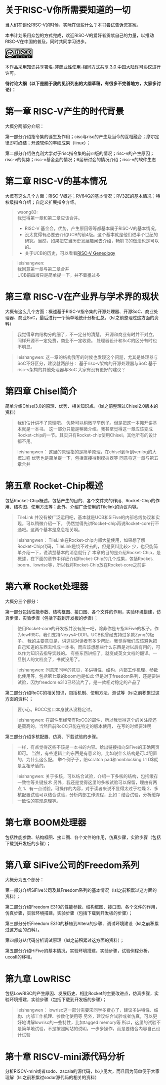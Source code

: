 # 关于RISC-V你所需要知道的一切

当人们在谈论RISC-V的时候，实际在谈些什么？本书尝试告诉您答案。

本书计划采用众包的方式完成，欢迎RISC-V的爱好者贡献自己的力量，以推动RISC-V在中国的普及，同时共同学习进步。

[![](/assets/import.png)](https://creativecommons.org/licenses/by-nc-sa/3.0/cn/)

本作品采用[知识共享署名-非商业性使用-相同方式共享 3.0 中国大陆许可协议](https://creativecommons.org/licenses/by-nc-sa/3.0/cn/)进行许可。

**待讨论大纲（以下是囿于我的见识列出的大纲草稿，有很多不完善地方，大家多讨论）：**

# 第一章 RISC-V产生的时代背景

大概分两部分介绍：

第一部分介绍指令集的诞生及作用；cisc与risc的产生及当今的互相融合；摩尔定律即将终结；开源软件的丰硕成果（linux）；

第二部分介绍伯克利大学对于risc指令集的前四版的情况；risc-v的产生原因；risc-v的优势；risc-v基金会的情况；6届研讨会的情况介绍；risc-v的软件生态

# 第二章 RISC-V的基本情况

大概有这么几个方面：RISC-V概述；RV64G的基本情况；RV32E的基本情况；特权级指令介绍；自定义扩展指令介绍。

> wsong83:<br>
> 我觉得第一章和第二章应该合并。
> - RISC-V 基金会，优势，产生原因等等都基本属于RISC-V的基本情况。
> - 没太觉得有必要去介绍UCB的前4版。这个基本就是他们进半个世纪的研究。当然，如果把它当历史发展趣闻去介绍，畅销书的做法也是可以的。
> - 关于UCB的历史，可以看看[RISC-V Geneology](https://www2.eecs.berkeley.edu/Pubs/TechRpts/2016/EECS-2016-6.pdf)

> leishangwen:<br>
> 我同意第一章与第二章合并<br>
> UCB前四版只是简单提一下，并不着墨过多


# 第三章 RISC-V在产业界与学术界的现状

大概有这么几个方面：概述基于RISC-V指令集的开源处理器、开源SoC、商业处理器、商业SoC，最后进行一个简单地统计分析汇总。（lsl之前整理过这方面的资料）

> 我觉得章内结构分的细了，不一定分的清楚。
> 开源和商业有时并不对立，同样开源不一定免费，商业不一定收费。
> 处理器设计和SoC的区分有时也不明显。

> leishangwen:
> 这一章的结构我写的时候也发现这个问题，尤其是处理器与SoC不好区分，建议就两部分：
> 基于risc-v架构的开源处理器与SoC
> 基于risc-v架构的其他处理器与SoC
> 大家有没有更好的建议？

# 第四章 Chisel简介

简单介绍Chisel3.0的原理、优势、相关知识点。（lsl之前整理过Chisel2.0版本的资料）

> 我们估计讲不了原理吧。
> 优势可以稍微举举例子。但是把这一本摊开讲基本就是一本书。
> 这一部分只能是稍微介绍。我甚至觉得这一章应该变成Rocket-chip的一节。其实只有Rocket-chip使用Chisel。其他所有的设计都不用。
>
> leishangwen：
> 这里的原理指的是简单原理，在chisel到fir到verilog的大概过程
> 优势也是简单提一下，包括直接得到模拟器等
> 同意将这一章与第五章合并

# 第五章 Rocket-Chip概述

包括Rocket-Chip概述，包括产生的目的、各个文件夹的作用、Rocket-Chip的作用、结构图、使用方法等；此外，介绍广泛使用的Tilelink的协议内容。

> TileLink 并没有被广泛运用吧，基本就是UCB和SiFive的内部总线协议和实现。可以稍微介绍一下。
> 仍然觉得先讲Rocket-chip再说Rocket-core行不通吧。这两个基本是息息相关啊。
>
> leishangwen：
> TileLink在Rocket-chip内部大量使用，如果想了解Rocket-Chip代码，TileLink是绕不过去的，但是资料比较> 少，也只能简单介绍一下，说清楚基本的消息就行了
> 本章的目的是介绍Rocket-Chip，是概述，在下面的章节中详细介绍Rocket-Chip的几个成果，包括Rocket、boom、lowrisc等，所以我将Rocket-Chip放在Rocket-core之前讲


# 第六章 Rocket处理器

大概分三个部分：

第一部分包括性能参数、结构框图、接口图、各个文件的作用，实验环境搭建，仿真步骤，实验步骤（包括下载到开发板的步骤）；

> 使用Rocket-core的开发板并没有统一吧，除非你是专指SiFive的板子。作为lowRISC，我们支持Nexys4-DDR。UCB也曾经支持过多款Zynq的板子。
> 我的主要意见是，讲这些对读者有多少帮助。我觉得我们应该避免把自己知道的东西去堆成一本书，而应该想想些什么东西是对以后有用的，可以作为知识去指导实践的。
> 有些东西讲细了，就变成英文文档的翻译。一旦别人的文档变了，书就没用了。
>
> leishangwen:
> 同意宋同学的意见，多讲特性、结构、内部工作机理、参数化使用等，包括第七章的boom也是如此
> 但是对于freedom系列，还是要讲试验，因为freedom e310已经流片了，是一款相对稳定的产品了

第二部分介绍RoCC的相关知识，包括机制、使用方法、测试等（lsl之前积累过这方面的资料）；

> 要小心。ROCC接口本身就从没稳定过。
>
> leishangwen:
> 在邮件里经常有RoCC的邮件，所以我觉得这个的关注度还是蛮高的，当然目前RoCC只能在特定的版本使用，
> 在写的时候要注明

第三部分介绍多核配置、仿真、下载试验的步骤。

> 一样，有点觉得这些不该是一本书的内容。给出链接指向SiFive的正确网页即可。
> 当然，有些逻辑上的东西是有意义的，比如说什么结构是可以配置的，为什么这么配。
> 举个例子子，陪scratch pad和nonblocking L1 D$就是互相矛盾的。
>
> leishangwen:
> 关于多核，可以结合试验，介绍一下多核的结构，包括缓存一致性等关键技术
> 另外，我还是觉得这里的多核试验可以保留，理由有两点
> 1、有一点试验，可操作的内容，对于读者来说不显得太过于枯燥
> 2、多核配置试验可以结合试验，分析内部工作流程，比如：结合试验，分析缓存一致性的实现原理等。

# 第七章 BOOM处理器

包括性能参数、结构框图、接口图、各个文件的作用，仿真步骤，实验步骤（包括下载到开发板的步骤）；

# 第八章 SiFive公司的Freedom系列

大概分为五个部分：

第一部分介绍SiFive公司及其Freedom系列的基本情况（lsl之前积累过这方面的资料）；

第二部分介绍Freedom E310的性能参数、结构框图、接口图、各个文件的作用，仿真步骤，实验环境搭建，实验步骤（包括下载到开发板的步骤）；

第三部分分析Freedom E310的移植到Altera的步骤、调试环境建设（lsl之前积累过这方面的资料）。

第四部分从代码分析调试原理（lsl之前积累过这方面的资料）；

第五部分介绍HiFive的基本情况，实验环境搭建，实验步骤，试验例程分析，ucosII的移植。

# 第九章 LowRISC

包括LowRISC的产生原因、发展历史、相比Rocket的主要改进点，仿真步骤，实验环境搭建，实验步骤（包括下载到开发板的步骤）；
> leishangwen：
> lowrisc这一部分需要宋同学多费心了，建议多讲特性、结构、内部工作机理、参数化使用等
> 另外，建议结合试验或者仿真，可以更好地讲解lowrisc的一些特性，比如tagged memory等
> 所以，这里的试验不是简单地试验，不是按照网站的说明，一步步操作，而是要结合内容自己设计试验

# 第十章 RISCV-mini源代码分析

分析RISCV-mini或者sodo、zscala的源代码，以小见大，而且因为简单便于大家理解（lsl之前积累过sodor源代码的相关的资料）

